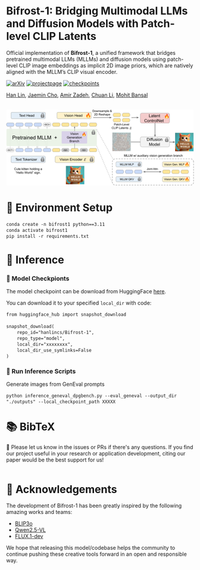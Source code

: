 # Bifrost-1: Bridging Multimodal LLMs and Diffusion Models with Patch-level CLIP Latents

Official implementation of **Bifrost-1**, a unified framework that bridges pretrained multimodal LLMs (MLLMs) and diffusion models using patch-level CLIP image embeddings as implicit 2D image priors, which are natively aligned with the MLLM’s CLIP visual encoder. 


[![arXiv](https://img.shields.io/badge/ArXiv-Bifrost1-orange)](https://arxiv.org/abs/2508.05954) 
[![projectpage](https://img.shields.io/badge/Project-Page-green)](https://bifrost-1.github.io/)
[![checkpoints](https://img.shields.io/badge/Model-Checkpoints-blue)](https://huggingface.co/hanlincs/Bifrost-1)




[Han Lin](https://hl-hanlin.github.io/),
[Jaemin Cho](https://j-min.io),
[Amir Zadeh](https://scholar.google.com/citations?user=MQFngiMAAAAJ&hl=en),
[Chuan Li](https://scholar.google.com/citations?user=hoZesOwAAAAJ&hl=en),
[Mohit Bansal](https://www.cs.unc.edu/~mbansal/)




<br>
<img width="800" src="assets/bifrost_model_architecture.png"/>
<br>





# 🔧 Environment Setup

```shell
conda create -n bifrost1 python==3.11
conda activate bifrost1
pip install -r requirements.txt
```


# 🔮 Inference

### 📌 Model Checkpionts

The model checkpoint can be download from HuggingFace [here](https://huggingface.co/hanlincs/Bifrost-1).

You can download it to your specified `local_dir` with code:
```
from huggingface_hub import snapshot_download

snapshot_download(
    repo_id="hanlincs/Bifrost-1",
    repo_type="model",
    local_dir="xxxxxxxx",
    local_dir_use_symlinks=False  
)
```


### 📌 Run Inference Scripts

Generate images from GenEval prompts

```
python inference_geneval_dpgbench.py --eval_geneval --output_dir "./outputs" --local_checkpoint_path XXXXX
```


# 📚 BibTeX

🌟 Please let us know in the issues or PRs if there's any questions. If you find our project useful in your research or application development, citing our paper would be the best support for us! 

```
```

# 🙏 Acknowledgements
The development of Bifrost-1 has been greatly inspired by the following amazing works and teams:

- [BLIP3o](https://github.com/JiuhaiChen/BLIP3o)
- [Qwen2.5-VL](https://github.com/QwenLM/Qwen2.5-VL)
- [FLUX.1-dev](https://huggingface.co/black-forest-labs/FLUX.1-dev)

We hope that releasing this model/codebase helps the community to continue pushing these creative tools forward in an open and responsible way.
